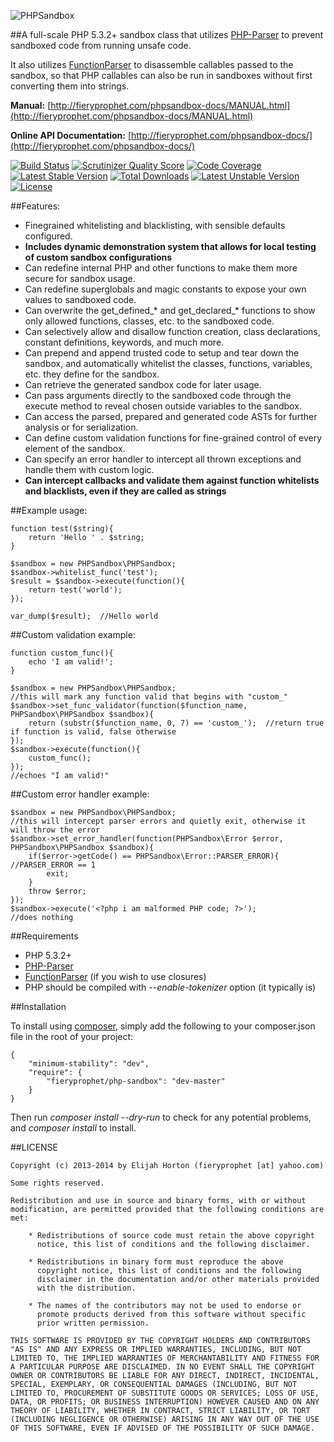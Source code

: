 ![PHPSandbox](http://www.fieryprophet.com/frontend/files/userfiles/images/phpsandbox-logo.png)

##A full-scale PHP 5.3.2+ sandbox class that utilizes [PHP-Parser](https://github.com/nikic/PHP-Parser) to prevent sandboxed code from running unsafe code.

It also utilizes [FunctionParser](https://github.com/jeremeamia/FunctionParser) to disassemble callables passed to the sandbox, so that PHP callables can also be run in sandboxes without first converting them into strings.

**Manual:** [http://fieryprophet.com/phpsandbox-docs/MANUAL.html](http://fieryprophet.com/phpsandbox-docs/MANUAL.html)

**Online API Documentation:** [http://fieryprophet.com/phpsandbox-docs/](http://fieryprophet.com/phpsandbox-docs/)

[![Build Status](https://travis-ci.org/fieryprophet/php-sandbox.png?branch=master)](https://travis-ci.org/fieryprophet/php-sandbox) [![Scrutinizer Quality Score](https://scrutinizer-ci.com/g/fieryprophet/php-sandbox/badges/quality-score.png?s=4f2d82525b9e2c6bae18e26cf643ca3fd09333fc)](https://scrutinizer-ci.com/g/fieryprophet/php-sandbox/) [![Code Coverage](https://scrutinizer-ci.com/g/fieryprophet/php-sandbox/badges/coverage.png?s=d6cef7d18a66d2ac39b76410b76c89fa15d84b8c)](https://scrutinizer-ci.com/g/fieryprophet/php-sandbox/) [![Latest Stable Version](https://poser.pugx.org/fieryprophet/php-sandbox/v/stable.png)](https://packagist.org/packages/fieryprophet/php-sandbox) [![Total Downloads](https://poser.pugx.org/fieryprophet/php-sandbox/downloads.png)](https://packagist.org/packages/fieryprophet/php-sandbox) [![Latest Unstable Version](https://poser.pugx.org/fieryprophet/php-sandbox/v/unstable.png)](https://packagist.org/packages/fieryprophet/php-sandbox) [![License](https://poser.pugx.org/fieryprophet/php-sandbox/license.png)](https://packagist.org/packages/fieryprophet/php-sandbox)

##Features:

- Finegrained whitelisting and blacklisting, with sensible defaults configured.
- **Includes dynamic demonstration system that allows for local testing of custom sandbox configurations**
- Can redefine internal PHP and other functions to make them more secure for sandbox usage.
- Can redefine superglobals and magic constants to expose your own values to sandboxed code.
- Can overwrite the get_defined_* and get_declared_* functions to show only allowed functions, classes, etc. to the sandboxed code.
- Can selectively allow and disallow function creation, class declarations, constant definitions, keywords, and much more.
- Can prepend and append trusted code to setup and tear down the sandbox, and automatically whitelist the classes, functions, variables, etc. they define for the sandbox.
- Can retrieve the generated sandbox code for later usage.
- Can pass arguments directly to the sandboxed code through the execute method to reveal chosen outside variables to the sandbox.
- Can access the parsed, prepared and generated code ASTs for further analysis or for serialization.
- Can define custom validation functions for fine-grained control of every element of the sandbox.
- Can specify an error handler to intercept all thrown exceptions and handle them with custom logic.
- **Can intercept callbacks and validate them against function whitelists and blacklists, even if they are called as strings**

##Example usage:

    function test($string){
        return 'Hello ' . $string;
    }

    $sandbox = new PHPSandbox\PHPSandbox;
    $sandbox->whitelist_func('test');
    $result = $sandbox->execute(function(){
        return test('world');
    });

    var_dump($result);  //Hello world

##Custom validation example:

    function custom_func(){
        echo 'I am valid!';
    }

    $sandbox = new PHPSandbox\PHPSandbox;
    //this will mark any function valid that begins with "custom_"
    $sandbox->set_func_validator(function($function_name, PHPSandbox\PHPSandbox $sandbox){
        return (substr($function_name, 0, 7) == 'custom_');  //return true if function is valid, false otherwise
    });
    $sandbox->execute(function(){
        custom_func();
    });
    //echoes "I am valid!"

##Custom error handler example:

    $sandbox = new PHPSandbox\PHPSandbox;
    //this will intercept parser errors and quietly exit, otherwise it will throw the error
    $sandbox->set_error_handler(function(PHPSandbox\Error $error, PHPSandbox\PHPSandbox $sandbox){
        if($error->getCode() == PHPSandbox\Error::PARSER_ERROR){ //PARSER_ERROR == 1
            exit;
        }
        throw $error;
    });
    $sandbox->execute('<?php i am malformed PHP code; ?>');
    //does nothing

##Requirements

- PHP 5.3.2+
- [PHP-Parser](https://github.com/nikic/PHP-Parser)
- [FunctionParser](https://github.com/jeremeamia/FunctionParser) (if you wish to use closures)
- PHP should be compiled with *--enable-tokenizer* option (it typically is)

##Installation

To install using [composer](http://getcomposer.org/), simply add the following to your composer.json file in the root of your project:

    {
        "minimum-stability": "dev",
        "require": {
            "fieryprophet/php-sandbox": "dev-master"
        }
    }

Then run *composer install --dry-run* to check for any potential problems, and *composer install* to install.

##LICENSE

    Copyright (c) 2013-2014 by Elijah Horton (fieryprophet [at] yahoo.com)

    Some rights reserved.

    Redistribution and use in source and binary forms, with or without
    modification, are permitted provided that the following conditions are
    met:

        * Redistributions of source code must retain the above copyright
          notice, this list of conditions and the following disclaimer.

        * Redistributions in binary form must reproduce the above
          copyright notice, this list of conditions and the following
          disclaimer in the documentation and/or other materials provided
          with the distribution.

        * The names of the contributors may not be used to endorse or
          promote products derived from this software without specific
          prior written permission.

    THIS SOFTWARE IS PROVIDED BY THE COPYRIGHT HOLDERS AND CONTRIBUTORS
    "AS IS" AND ANY EXPRESS OR IMPLIED WARRANTIES, INCLUDING, BUT NOT
    LIMITED TO, THE IMPLIED WARRANTIES OF MERCHANTABILITY AND FITNESS FOR
    A PARTICULAR PURPOSE ARE DISCLAIMED. IN NO EVENT SHALL THE COPYRIGHT
    OWNER OR CONTRIBUTORS BE LIABLE FOR ANY DIRECT, INDIRECT, INCIDENTAL,
    SPECIAL, EXEMPLARY, OR CONSEQUENTIAL DAMAGES (INCLUDING, BUT NOT
    LIMITED TO, PROCUREMENT OF SUBSTITUTE GOODS OR SERVICES; LOSS OF USE,
    DATA, OR PROFITS; OR BUSINESS INTERRUPTION) HOWEVER CAUSED AND ON ANY
    THEORY OF LIABILITY, WHETHER IN CONTRACT, STRICT LIABILITY, OR TORT
    (INCLUDING NEGLIGENCE OR OTHERWISE) ARISING IN ANY WAY OUT OF THE USE
    OF THIS SOFTWARE, EVEN IF ADVISED OF THE POSSIBILITY OF SUCH DAMAGE.